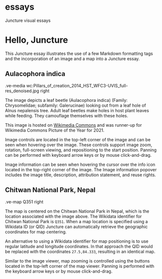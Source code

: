 # essays
Juncture visual essays
# Hello, Juncture

This Juncture essay illustrates the use of a few Markdown formatting tags and the incorporation of an image and a map into a Juncture essay.




## Aulacophora indica

.ve-media wc:Pillars_of_creation_2014_HST_WFC3-UVIS_full-res_denoised.jpg right

The image depicts a leaf beetle (Aulacophora indica) (Family: Chrysomelidae; subfamily: Galerucinae) looking out from a leaf hole of Alnus nepalensis tree. Adult leaf beetles make holes in host plant leaves while feeding. They camouflage themselves with these holes.

This image is hosted on [Wikimedia Commons](https://upload.wikimedia.org/wikipedia/commons/6/68/Pillars_of_creation_2014_HST_WFC3-UVIS_full-res_denoised.jpg) and was runner-up for Wikimedia Commons Picture of the Year for 2021.

Image controls are located in the top-left corner of the image and can be seen when hovering over the image.  These controls support image zoom, rotation, full-screen viewing, and repositioning to the start position.  Panning can be performed with keyboard arrow keys or by mouse click-and-drag.

Image information can be seen when hovering the cursor over the info icon located in the top-right corner of the image.  The Image information popover includes the image title, description, attribution statement, and reuse rights.

## Chitwan National Park, Nepal

.ve-map Q351 right

The map is centered on the Chitwan National Park in Nepal, which is the location associated with the image above.  The Wikidata identifier for Chitwan National Park is `Q351`.  When a map location is specified using a Wikidata ID (or QID) Juncture can automatically retrieve the geographic coordinates for map centering.

An alternative to using a Wikidata identifier for map positioning is to use regular latitude and longitude coordinates.  In that approach the QID would be replaced with the coordinates `27.5,84.333`, resulting in an identical map.

Similar to the image viewer, map zooming is controlled using the buttons located in the top-left corner of the map viewer.  Panning is performed with the keyboard arrow keys or by mouse click-and-drag.